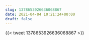 ```yaml
---
slug: 1378653926636068867
date: 2021-04-04 10:21:24+00:00
draft: false
---
```


{{< tweet 1378653926636068867 >}}

